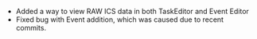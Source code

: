 - Added a way to view RAW ICS data in both TaskEditor and Event Editor
- Fixed bug with Event addition, which was caused due to recent commits.